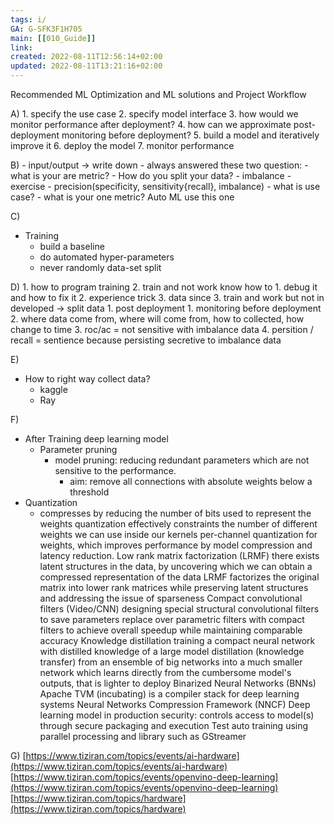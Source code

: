 ```yaml
---
tags: i/ 
GA: G-SFK3F1H705
main: [[010_Guide]]
link: 
created: 2022-08-11T12:56:14+02:00
updated: 2022-08-11T13:21:16+02:00
---
```


Recommended ML Optimization and ML solutions and Project Workflow

A) 
	1. specify the use case
	2. specify model interface
	3. how would we monitor performance after deployment?
	4. how can we approximate post-deployment monitoring before deployment?
	5. build a model and iteratively improve it
	6. deploy the model
	7. monitor performance


B) 
	- input/output -> write down
	- always answered these two question:
		- what is your are metric?
		- How do you split your data?
			- imbalance
			- exercise
			- precision(specificity, sensitivity{recall}, imbalance)
		- what is use case?
		- what is your one metric? Auto ML use this one

C)
- Training
	- build a baseline
	- do automated hyper-parameters
	- never randomly data-set split

D)
	1. how to program training
	2. train and not work know how to
		1. debug it and how to fix it
		2. experience trick
		3. data since
	3. train and work but not in developed -> split data
		1. post deployment
			1. monitoring before deployment
			2. where data come from, where will come from, how to collected, how change to time
			3. roc/ac = not sensitive with imbalance data
			4. persition / recall = sentience because persisting secretive to imbalance data

E)
- How to right way collect data?
	- kaggle
	- Ray

F)
- After Training deep learning model
	- Parameter pruning
		- model pruning: reducing redundant parameters which are not sensitive to the performance.
			- aim: remove all connections with absolute weights below a threshold
- Quantization
	- compresses by reducing the number of bits used to represent the weights
        quantization effectively constraints the number of different weights we can use inside our kernels
        per-channel quantization for weights, which improves performance by model compression and latency reduction.
    Low rank matrix factorization (LRMF)
        there exists latent structures in the data, by uncovering which we can obtain a compressed representation of the data
        LRMF factorizes the original matrix into lower rank matrices while preserving latent structures and addressing the issue of sparseness
    Compact convolutional filters (Video/CNN)
        designing special structural convolutional filters to save parameters
        replace over parametric filters with compact filters to achieve overall speedup while maintaining comparable accuracy
    Knowledge distillation
        training a compact neural network with distilled knowledge of a large model
        distillation (knowledge transfer) from an ensemble of big networks into a much smaller network which learns directly from the cumbersome model's outputs, that is lighter to deploy
    Binarized Neural Networks (BNNs)
    Apache TVM (incubating) is a compiler stack for deep learning systems
    Neural Networks Compression Framework (NNCF)
Deep learning model in production
    security: controls access to model(s) through secure packaging and execution Test
    auto training 
    using parallel processing and library such as GStreamer

G)
[https://www.tiziran.com/topics/events/ai-hardware](https://www.tiziran.com/topics/events/ai-hardware) [https://www.tiziran.com/topics/events/openvino-deep-learning](https://www.tiziran.com/topics/events/openvino-deep-learning) [https://www.tiziran.com/topics/hardware](https://www.tiziran.com/topics/hardware) 
